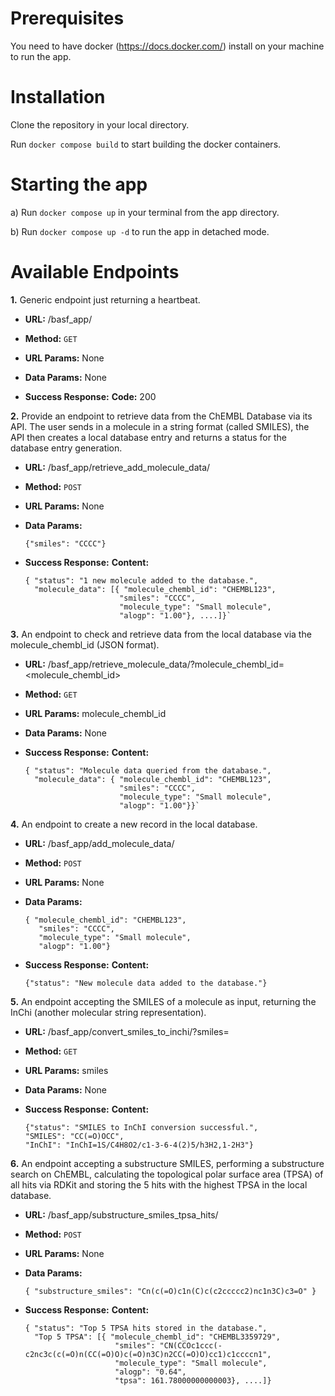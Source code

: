 # Prerequisites
You need to have docker (https://docs.docker.com/) install on your machine to run the app.

# Installation
Clone the repository in your local directory.

Run `docker compose build` to start building the docker containers.

# Starting the app
a) Run `docker compose up` in your terminal from the app directory.

b) Run `docker compose up -d` to run the app in detached mode.

# Available Endpoints
**1.** Generic endpoint just returning a heartbeat.
* **URL:**
 /basf_app/
 
 * **Method:**
  `GET`
  
  * **URL Params:**
  None
  
  * **Data Params:**
  None
  
  * **Success Response:**
    **Code:** 200 <br />



**2.** Provide an endpoint to retrieve data from the ChEMBL Database via its API. The user sends in
a molecule in a string format (called SMILES), the API then creates a local database entry and returns a
status for the database entry generation.
* **URL:**
    /basf_app/retrieve_add_molecule_data/
 
 * **Method:**
      `POST`
  
  * **URL Params:**
      None
  
  * **Data Params:**
      ```
      {"smiles": "CCCC"}
      ```
  
  * **Success Response:**
    **Content:** 
    ```
    { "status": "1 new molecule added to the database.", 
      "molecule_data": [{ "molecule_chembl_id": "CHEMBL123",
                         "smiles": "CCCC",
                         "molecule_type": "Small molecule",
                         "alogp": "1.00"}, ....]}`
    ```
                                       
 
 
**3.** An endpoint to check and retrieve data from the local database via the molecule_chembl_id (JSON format).
  * **URL:**
   /basf_app/retrieve_molecule_data/?molecule_chembl_id=<molecule_chembl_id>

  * **Method:**
    `GET`

  * **URL Params:**
  molecule_chembl_id

  * **Data Params:**
  None

  * **Success Response:**
    **Content:** 
    ```
    { "status": "Molecule data queried from the database.", 
      "molecule_data": { "molecule_chembl_id": "CHEMBL123",
                         "smiles": "CCCC",
                         "molecule_type": "Small molecule",
                         "alogp": "1.00"}}`
    ```


**4.** An endpoint to create a new record in the local database.
* **URL:**
    /basf_app/add_molecule_data/
 
 * **Method:**
      `POST`
  
  * **URL Params:**
      None
  
  * **Data Params:**
      ```
      { "molecule_chembl_id": "CHEMBL123",
         "smiles": "CCCC",
         "molecule_type": "Small molecule",
         "alogp": "1.00"}
      ```
  
  * **Success Response:**
    **Content:** 
    ```
    {"status": "New molecule data added to the database."}
    ```
    

**5.** An endpoint accepting the SMILES of a molecule as input, returning the InChi (another molecular string representation).
* **URL:**
 /basf_app/convert_smiles_to_inchi/?smiles=<smiles>

* **Method:**
  `GET`

* **URL Params:**
smiles

* **Data Params:**
None

* **Success Response:**
  **Content:** 
    ```
    {"status": "SMILES to InChI conversion successful.",
    "SMILES": "CC(=O)OCC",
    "InChI": "InChI=1S/C4H8O2/c1-3-6-4(2)5/h3H2,1-2H3"}
    ```
                
                
                
**6.** An endpoint accepting a substructure SMILES, performing a substructure search on ChEMBL,
calculating the topological polar surface area (TPSA) of all hits via RDKit and storing the 5 hits with the
highest TPSA in the local database.
* **URL:**
    /basf_app/substructure_smiles_tpsa_hits/
 
 * **Method:**
      `POST`
  
  * **URL Params:**
      None
  
  * **Data Params:**
    ```
    { "substructure_smiles": "Cn(c(=O)c1n(C)c(c2ccccc2)nc1n3C)c3=O" }
    ```
  
  * **Success Response:**
    **Content:** 
      ```
      { "status": "Top 5 TPSA hits stored in the database.",
        "Top 5 TPSA": [{ "molecule_chembl_id": "CHEMBL3359729",
                          "smiles": "CN(CCOc1ccc(-c2nc3c(c(=O)n(CC(=O)O)c(=O)n3C)n2CC(=O)O)cc1)c1ccccn1",
                          "molecule_type": "Small molecule",
                          "alogp": "0.64",
                          "tpsa": 161.78000000000003}, ....]}
      ```
    
                
